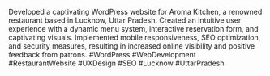 Developed a captivating WordPress website for Aroma Kitchen, a renowned restaurant based in Lucknow, Uttar Pradesh. Created an intuitive user experience with a dynamic menu system, interactive reservation form, and captivating visuals. Implemented mobile responsiveness, SEO optimization, and security measures, resulting in increased online visibility and positive feedback from patrons. #WordPress #WebDevelopment #RestaurantWebsite #UXDesign #SEO #Lucknow #UttarPradesh
